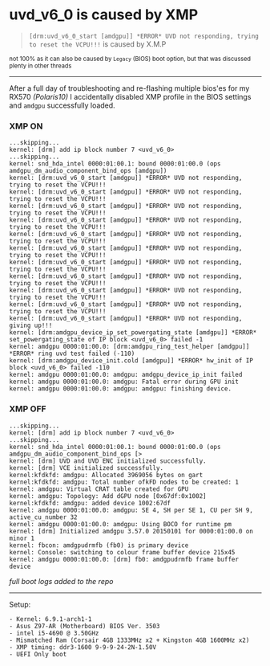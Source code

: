# uvd_v6_0 is caused by XMP
> `[drm:uvd_v6_0_start [amdgpu]] *ERROR* UVD not responding, trying to reset the VCPU!!!` is caused by X.M.P

<sub>not 100% as it can also be caused by `Legacy` (BIOS) boot option, but that was discussed plenty in other threads</sub>

---

After a full day of troubleshooting and re-flashing multiple bios'es for my RX570 *(Polaris10)* I accidentally disabled XMP profile in the BIOS settings and `amdgpu` successfully loaded.

### XMP ON
```log
...skipping...
kernel: [drm] add ip block number 7 <uvd_v6_0>
...skipping...
kernel: snd_hda_intel 0000:01:00.1: bound 0000:01:00.0 (ops amdgpu_dm_audio_component_bind_ops [amdgpu])
kernel: [drm:uvd_v6_0_start [amdgpu]] *ERROR* UVD not responding, trying to reset the VCPU!!!
kernel: [drm:uvd_v6_0_start [amdgpu]] *ERROR* UVD not responding, trying to reset the VCPU!!!
kernel: [drm:uvd_v6_0_start [amdgpu]] *ERROR* UVD not responding, trying to reset the VCPU!!!
kernel: [drm:uvd_v6_0_start [amdgpu]] *ERROR* UVD not responding, trying to reset the VCPU!!!
kernel: [drm:uvd_v6_0_start [amdgpu]] *ERROR* UVD not responding, trying to reset the VCPU!!!
kernel: [drm:uvd_v6_0_start [amdgpu]] *ERROR* UVD not responding, trying to reset the VCPU!!!
kernel: [drm:uvd_v6_0_start [amdgpu]] *ERROR* UVD not responding, trying to reset the VCPU!!!
kernel: [drm:uvd_v6_0_start [amdgpu]] *ERROR* UVD not responding, trying to reset the VCPU!!!
kernel: [drm:uvd_v6_0_start [amdgpu]] *ERROR* UVD not responding, trying to reset the VCPU!!!
kernel: [drm:uvd_v6_0_start [amdgpu]] *ERROR* UVD not responding, trying to reset the VCPU!!!
kernel: [drm:uvd_v6_0_start [amdgpu]] *ERROR* UVD not responding, giving up!!!
kernel: [drm:amdgpu_device_ip_set_powergating_state [amdgpu]] *ERROR* set_powergating_state of IP block <uvd_v6_0> failed -1
kernel: amdgpu 0000:01:00.0: [drm:amdgpu_ring_test_helper [amdgpu]] *ERROR* ring uvd test failed (-110)
kernel: [drm:amdgpu_device_init.cold [amdgpu]] *ERROR* hw_init of IP block <uvd_v6_0> failed -110
kernel: amdgpu 0000:01:00.0: amdgpu: amdgpu_device_ip_init failed
kernel: amdgpu 0000:01:00.0: amdgpu: Fatal error during GPU init
kernel: amdgpu 0000:01:00.0: amdgpu: amdgpu: finishing device.
```
### XMP OFF
```log
...skipping...
kernel: [drm] add ip block number 7 <uvd_v6_0>
...skipping...
kernel: snd_hda_intel 0000:01:00.1: bound 0000:01:00.0 (ops amdgpu_dm_audio_component_bind_ops [>
kernel: [drm] UVD and UVD ENC initialized successfully.
kernel: [drm] VCE initialized successfully.
kernel:kfdkfd: amdgpu: Allocated 3969056 bytes on gart
kernel:kfdkfd: amdgpu: Total number ofkFD nodes to be created: 1
kernel: amdgpu: Virtual CRAT table created for GPU
kernel: amdgpu: Topology: Add dGPU node [0x67df:0x1002]
kernel:kfdkfd: amdgpu: added device 1002:67df
kernel: amdgpu 0000:01:00.0: amdgpu: SE 4, SH per SE 1, CU per SH 9, active_cu_number 32
kernel: amdgpu 0000:01:00.0: amdgpu: Using BOCO for runtime pm
kernel: [drm] Initialized amdgpu 3.57.0 20150101 for 0000:01:00.0 on minor 1
kernel: fbcon: amdgpudrmfb (fb0) is primary device
kernel: Console: switching to colour frame buffer device 215x45
kernel: amdgpu 0000:01:00.0: [drm] fb0: amdgpudrmfb frame buffer device
```

*full boot logs added to the repo*

---

Setup:
```
- Kernel: 6.9.1-arch1-1
- Asus Z97-AR (Motherboard) BIOS Ver. 3503
- intel i5-4690 @ 3.50GHz
- Mismatched Ram (Corsair 4GB 1333MHz x2 + Kingston 4GB 1600MHz x2)
- XMP timing: ddr3-1600 9-9-9-24-2N-1.50V
- UEFI Only boot
```
